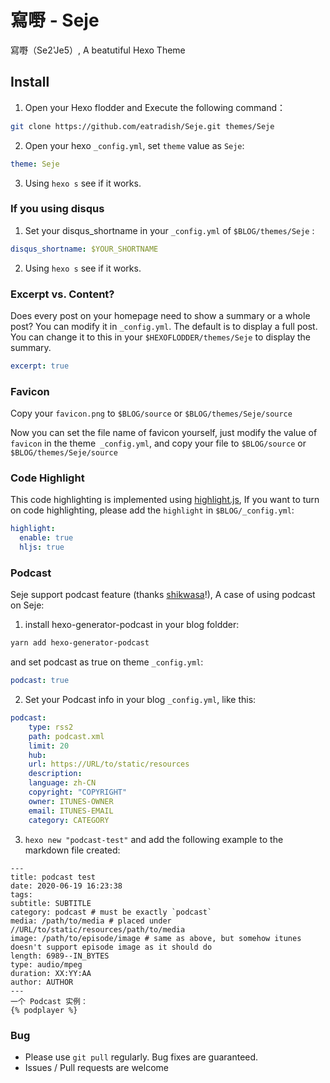 # 寫嘢 - Seje
寫嘢（Se2'Je5）, A beatutiful Hexo Theme

## Install
1. Open your Hexo flodder and Execute the following command：

```bash
git clone https://github.com/eatradish/Seje.git themes/Seje
```

2. Open your hexo `_config.yml`, set `theme` value as `Seje`:

```yaml
theme: Seje
```

3. Using `hexo s` see if it works.

### If you using disqus
1. Set your disqus_shortname in your `_config.yml` of `$BLOG/themes/Seje` :
  ```yaml
  disqus_shortname: $YOUR_SHORTNAME
  ```

2. Using `hexo s` see if it works.

### Excerpt vs. Content?
Does every post on your homepage need to show a summary or a whole post? You can modify it in `_config.yml`. The default is to display a full post. You can change it to this in your `$HEXOFLODDER/themes/Seje` to display the summary.

```yaml
excerpt: true
```

### Favicon
Copy your `favicon.png` to `$BLOG/source` or `$BLOG/themes/Seje/source`

Now you can set the file name of favicon yourself, just modify the value of `favicon` in the theme` _config.yml`, and copy your file to `$BLOG/source` or `$BLOG/themes/Seje/source`

### Code Highlight
This code highlighting is implemented using [highlight.js](https://highlightjs.org/), If you want to turn on code highlighting, please add the `highlight` in `$BLOG/_config.yml`:

```yaml
highlight:
  enable: true
  hljs: true
```

### Podcast

Seje support podcast feature (thanks [shikwasa](https://github.com/jessuni/shikwasa)!), A case of using podcast on Seje:

1. install hexo-generator-podcast in your blog foldder:

```bash
yarn add hexo-generator-podcast
```

and set podcast as true on theme `_config.yml`:

```yaml
podcast: true
```

2. Set your Podcast info in your blog `_config.yml`, like this:

```yaml
podcast:
    type: rss2
    path: podcast.xml
    limit: 20
    hub:
    url: https://URL/to/static/resources
    description: 
    language: zh-CN
    copyright: "COPYRIGHT"
    owner: ITUNES-OWNER
    email: ITUNES-EMAIL
    category: CATEGORY
```

3. `hexo new "podcast-test"` and add the following example to the markdown file created:

```
---
title: podcast test
date: 2020-06-19 16:23:38
tags:
subtitle: SUBTITLE
category: podcast # must be exactly `podcast`
media: /path/to/media # placed under //URL/to/static/resources/path/to/media
image: /path/to/episode/image # same as above, but somehow itunes doesn't support episode image as it should do
length: 6989--IN_BYTES
type: audio/mpeg
duration: XX:YY:AA
author: AUTHOR
---
一个 Podcast 实例：
{% podplayer %}
```

### Bug
- Please use `git pull` regularly. Bug fixes are guaranteed.
- Issues / Pull requests are welcome
